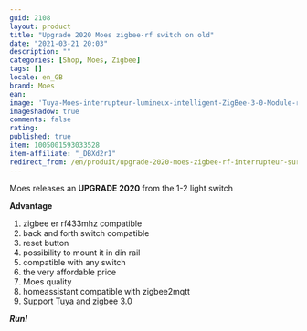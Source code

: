 ```yaml
---
guid: 2108
layout: product 
title: "Upgrade 2020 Moes zigbee-rf switch on old"
date: "2021-03-21 20:03"
description: ""
categories: [Shop, Moes, Zigbee]
tags: []
locale: en_GB
brand: Moes
ean: 
image: 'Tuya-Moes-interrupteur-lumineux-intelligent-ZigBee-3-0-Module-relais-1-2-3.jpg'
imageshadow: true
comments: false
rating:  
published: true
item: 1005001593033528
item-affiliate: "_DBXd2r1"
redirect_from: /en/produit/upgrade-2020-moes-zigbee-rf-interrupteur-sur-ancien/
---
```


Moes releases an **UPGRADE 2020** from the 1-2 light switch

**Advantage**

1. zigbee er rf433mhz compatible
2. back and forth switch compatible
3. reset button
4. possibility to mount it in din rail
5. compatible with any switch
6. the very affordable price
7. Moes quality
8. homeassistant compatible with zigbee2mqtt
9. Support Tuya and zigbee 3.0

_**Run!**_
